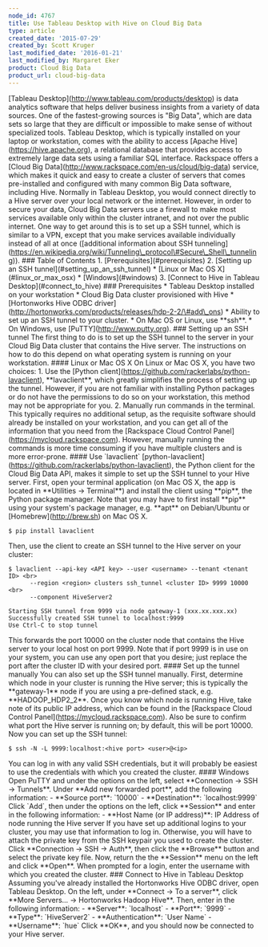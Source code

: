 ```yaml
---
node_id: 4767
title: Use Tableau Desktop with Hive on Cloud Big Data
type: article
created_date: '2015-07-29'
created_by: Scott Kruger
last_modified_date: '2016-01-21'
last_modified_by: Margaret Eker
product: Cloud Big Data
product_url: cloud-big-data
---
```


\[Tableau Desktop\](http://www.tableau.com/products/desktop) is data
analytics software that helps deliver business insights from a variety
of data sources. One of the fastest-growing sources is "Big Data", which
are data sets so large that they are difficult or impossible to make
sense of without specialized tools. Tableau Desktop, which is typically
installed on your laptop or workstation, comes with the ability to
access \[Apache Hive\](https://hive.apache.org), a relational database
that provides access to extremely large data sets using a familiar SQL
interface. Rackspace offers a \[Cloud Big
Data\](http://www.rackspace.com/en-us/cloud/big-data) service, which
makes it quick and easy to create a cluster of servers that comes
pre-installed and configured with many common Big Data software,
including Hive. Normally in Tableau Desktop, you would connect directly
to a Hive server over your local network or the internet. However, in
order to secure your data, Cloud Big Data servers use a firewall to make
most services available only within the cluster intranet, and not over
the public internet. One way to get around this is to set up a SSH
tunnel, which is similar to a VPN, except that you make services
available individually instead of all at once (\[additional information
about SSH
tunneling\](https://en.wikipedia.org/wiki/Tunneling\_protocol\#Secure\_Shell\_tunneling)).
\#\#\# Table of Contents 1. \[Prerequisites\](\#prerequisites) 2.
\[Setting up an SSH tunnel\](\#setting\_up\_an\_ssh\_tunnel) \* \[Linux
or Mac OS X\](\#linux\_or\_max\_osx) \* \[Windows\](\#windows) 3.
\[Connect to Hive in Tableau Desktop\](\#connect\_to\_hive)  \#\#\#
Prerequisites \* Tableau Desktop installed on your workstation \* Cloud
Big Data cluster provisioned with Hive \* \[Hortonworks Hive ODBC
driver\](http://hortonworks.com/products/releases/hdp-2-2/\#add\_ons) \*
Ability to set up an SSH tunnel to your cluster. \* On Mac OS or Linux,
use \*\*ssh\*\*. \* On Windows, use \[PuTTY\](http://www.putty.org).
 \#\#\# Setting up an SSH tunnel The first thing to do is to set up
the SSH tunnel to the server in your Cloud Big Data cluster that
contains the Hive server. The instructions on how to do this depend on
what operating system is running on your workstation.  \#\#\#\#
Linux or Mac OS X On Linux or Mac OS X, you have two choices: 1. Use the
\[Python client\](https://github.com/rackerlabs/python-lavaclient),
\*\*lavaclient\*\*, which greatly simplifies the process of setting up
the tunnel. However, if you are not familiar with installing Python
packages or do not have the permissions to do so on your workstation,
this method may not be appropriate for you. 2. Manually run commands in
the terminal. This typically requires no additional setup, as the
requisite software should already be installed on your workstation, and
you can get all of the information that you need from the \[Rackspace
Cloud Control Panel\](https://mycloud.rackspace.com). However, manually
running the commands is more time consuming if you have multiple
clusters and is more error-prone. \#\#\#\# Use \`lavaclient\`
\[python-lavaclient\](https://github.com/rackerlabs/python-lavaclient),
the Python client for the Cloud Big Data API, makes it simple to set up
the SSH tunnel to your Hive server. First, open your terminal
application (on Mac OS X, the app is located in \*\*Utilities -&gt;
Terminal\*\*) and install the client using \*\*pip\*\*, the Python
package manager. Note that you may have to first install \*\*pip\*\*
using your system's package manager, e.g. \*\*apt\*\* on Debian/Ubuntu
or \[Homebrew\](http://brew.sh) on Mac OS X.

    $ pip install lavaclient

Then, use the client to create an SSH tunnel to the Hive server on your
cluster:

    $ lavaclient --api-key <API key> --user <username> --tenant <tenant ID> <br>
          --region <region> clusters ssh_tunnel <cluster ID> 9999 10000 <br>
          --component HiveServer2

    Starting SSH tunnel from 9999 via node gateway-1 (xxx.xx.xxx.xx)
    Successfully created SSH tunnel to localhost:9999
    Use Ctrl-C to stop tunnel

This forwards the port 10000 on the cluster node that contains the Hive
server to your local host on port 9999. Note that if port 9999 is in use
on your system, you can use any open port that you desire; just replace
the port after the cluster ID with your desired port. \#\#\#\# Set up
the tunnel manually You can also set up the SSH tunnel manually. First,
determine which node in your cluster is running the Hive server; this is
typically the \*\*gateway-1\*\* node if you are using a pre-defined
stack, e.g. \*\*HADOOP\_HDP2\_2\*\*. Once you know which node is running
Hive, take note of its public IP address, which can be found in the
\[Rackspace Cloud Control Panel\](https://mycloud.rackspace.com). Also
be sure to confirm what port the Hive server is running on; by default,
this will be port 10000. Now you can set up the SSH tunnel:

    $ ssh -N -L 9999:localhost:<hive port> <user>@<ip>

You can log in with any valid SSH credentials, but it will probably be
easiest to use the credentials with which you created the cluster.
\#\#\#\# Windows Open PuTTY and under the options on the left, select
\*\*Connection -&gt; SSH -&gt; Tunnels\*\*. Under \*\*Add new forwarded
port\*\*, add the following information: - \*\*Source port\*\*:
\`10000\` - \*\*Destination\*\*: \`localhost:9999\` Click \`Add\`, then
under the options on the left, click \*\*Session\*\* and enter in the
following information: - \*\*Host Name (or IP address)\*\*: IP Address
of node running the Hive server If you have set up additional logins to
your cluster, you may use that information to log in. Otherwise, you
will have to attach the private key from the SSH keypair you used to
create the cluster. Click \*\*Connection -&gt; SSH -&gt; Auth\*\*, then
click the \*\*Browse\*\* button and select the private key file. Now,
return the the \*\*Session\*\* menu on the left and click \*\*Open\*\*.
When prompted for a login, enter the username with which you created the
cluster.  \#\#\# Connect to Hive in Tableau Desktop Assuming you've
already installed the Hortonworks Hive ODBC driver, open Tableau
Desktop. On the left, under \*\*Connect -&gt; To a server\*\*, click
\*\*More Servers... -&gt; Hortonworks Hadoop Hive\*\*. Then, enter in
the following information: - \*\*Server\*\*: \`localhost\` -
\*\*Port\*\*: \`9999\` - \*\*Type\*\*: \`HiveServer2\` -
\*\*Authentication\*\*: \`User Name\` - \*\*Username\*\*: \`hue\` Click
\*\*OK\*\*, and you should now be connected to your Hive server.

